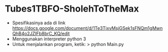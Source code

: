 # Tubes1TBFO-SholehToTheMax
- Spesifikasinya ada di link https://docs.google.com/document/d/1Te3TjxvMsjGSek1sFNQm1gMwnQhB4o2JZIFb8brC_KQ/edit
- Menggunakan interpreter python 3
- Untuk menjalankan program, ketik: > python Main.py